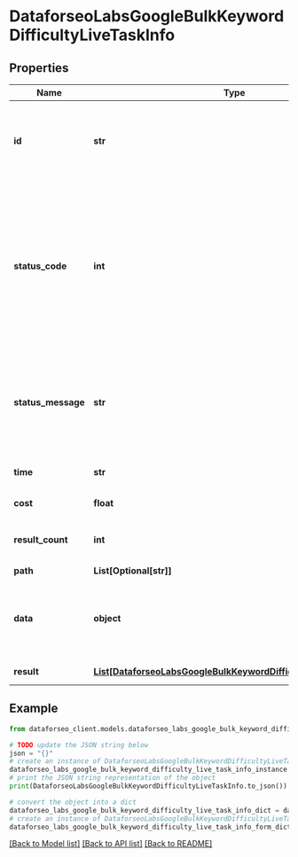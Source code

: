 # DataforseoLabsGoogleBulkKeywordDifficultyLiveTaskInfo


## Properties

Name | Type | Description | Notes
------------ | ------------- | ------------- | -------------
**id** | **str** | task identifier unique task identifier in our system in the UUID format | [optional] 
**status_code** | **int** | status code of the task generated by DataForSEO, can be within the following range: 10000-60000 you can find the full list of the response codes here | [optional] 
**status_message** | **str** | informational message of the task you can find the full list of general informational messages here | [optional] 
**time** | **str** | execution time, seconds | [optional] 
**cost** | **float** | total tasks cost, USD | [optional] 
**result_count** | **int** | number of elements in the result array | [optional] 
**path** | **List[Optional[str]]** | URL path | [optional] 
**data** | **object** | contains the same parameters that you specified in the POST request | [optional] 
**result** | [**List[DataforseoLabsGoogleBulkKeywordDifficultyLiveResultInfo]**](DataforseoLabsGoogleBulkKeywordDifficultyLiveResultInfo.md) | array of results | [optional] 

## Example

```python
from dataforseo_client.models.dataforseo_labs_google_bulk_keyword_difficulty_live_task_info import DataforseoLabsGoogleBulkKeywordDifficultyLiveTaskInfo

# TODO update the JSON string below
json = "{}"
# create an instance of DataforseoLabsGoogleBulkKeywordDifficultyLiveTaskInfo from a JSON string
dataforseo_labs_google_bulk_keyword_difficulty_live_task_info_instance = DataforseoLabsGoogleBulkKeywordDifficultyLiveTaskInfo.from_json(json)
# print the JSON string representation of the object
print(DataforseoLabsGoogleBulkKeywordDifficultyLiveTaskInfo.to_json())

# convert the object into a dict
dataforseo_labs_google_bulk_keyword_difficulty_live_task_info_dict = dataforseo_labs_google_bulk_keyword_difficulty_live_task_info_instance.to_dict()
# create an instance of DataforseoLabsGoogleBulkKeywordDifficultyLiveTaskInfo from a dict
dataforseo_labs_google_bulk_keyword_difficulty_live_task_info_form_dict = dataforseo_labs_google_bulk_keyword_difficulty_live_task_info.from_dict(dataforseo_labs_google_bulk_keyword_difficulty_live_task_info_dict)
```
[[Back to Model list]](../README.md#documentation-for-models) [[Back to API list]](../README.md#documentation-for-api-endpoints) [[Back to README]](../README.md)


